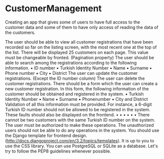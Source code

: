 # CustomerManagement

Creating an app that gives some of users to have full access to the customer data and some of them to have only access of reading the data of the customers. 


The user should be able to view all customer registrations that have been recorded so far on the listing screen, with the most recent one at the top of the list.
There will be displayed 25 customers on each page. This value must be changeable by fronted. (Pagination property)
The user should be able to search among the registrations according to the following information. ▪ ID number
▪ Turkish Identity Number ▪ Name
▪ Surname
▪ Phone number
▪ City
▪ District
The user can update the customer registrations. (Except the ID number column) The user can delete the customer registrations.
There should be a form which the user can create a new customer registration.
In this form, the following information of the customer should be obtained and registered in the system. ▪ Turkish Identity Number
▪ Name
▪ Surname
▪ Phonenumber
▪ City and District
Validation of all this information must be provided. For instance, a 6-digit Turkish ID number should not be allowed to be registered in the system. These faults should also be displayed on the frontend.
• • •
• •
•
There cannot be two customers with the same Turkish ID number on the system.
The user must be authorized to make these operations. The unauthorized users should not be able to do any operations in the system.
You should use the Django template for frontend design. (http://docs.djangoproject.com/en/3.2/topics/templates). It is up to you to use the CSS library.
You can use PostgreSQL or SQLite as a database.
Let's try to follow the PEP8 guidelines whenever possible.


